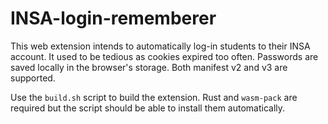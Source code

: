 # INSA-login-rememberer

This web extension intends to automatically log-in students to their INSA account.
It used to be tedious as cookies expired too often.
Passwords are saved locally in the browser's storage.
Both manifest v2 and v3 are supported.

Use the `build.sh` script to build the extension.
Rust and `wasm-pack` are required but the script should be able to install them automatically.
